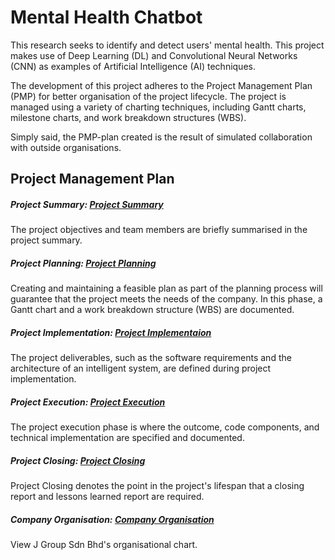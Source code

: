 # Mental Health Chatbot
This research seeks to identify and detect users' mental health. This project makes use of Deep Learning (DL) and Convolutional Neural Networks (CNN) as examples of Artificial Intelligence (AI) techniques.

The development of this project adheres to the Project Management Plan (PMP) for better organisation of the project lifecycle. The project is managed using a variety of charting techniques, including Gantt charts, milestone charts, and work breakdown structures (WBS).

Simply said, the PMP-plan created is the result of simulated collaboration with outside organisations.

## Project Management Plan

##### Project Summary: [Project Summary](PMP-PLAN/A-PROJECT_SUMMARY.md)
The project objectives and team members are briefly summarised in the project summary.

##### Project Planning: [Project Planning](PMP-PLAN/B-PROJECT_PLANNING.md)
Creating and maintaining a feasible plan as part of the planning process will guarantee that the project meets the needs of the company. In this phase, a Gantt chart and a work breakdown structure (WBS) are documented.

##### Project Implementation: [Project Implementaion](PMP-PLAN/C-PROJECT_IMPLEMENTATION.md)
The project deliverables, such as the software requirements and the architecture of an intelligent system, are defined during project implementation.

##### Project Execution: [Project Execution](PMP-PLAN/D-PROJECT_EXECUTION.md)
The project execution phase is where the outcome, code components, and technical implementation are specified and documented.

##### Project Closing: [Project Closing](PMP-PLAN/E-PROJECT_CLOSING.md)
Project Closing denotes the point in the project's lifespan that a closing report and lessons learned report are required.

##### Company Organisation: [Company Organisation](PMP-PLAN/Z-COMPANY_ORGANIZATION.md)
View J Group Sdn Bhd's organisational chart.
